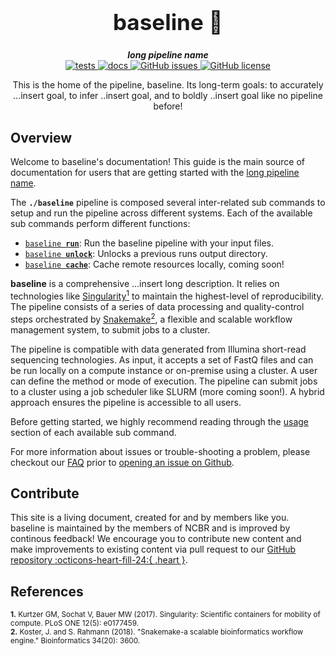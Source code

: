 <div align="center">

  <h1 style="font-size: 250%">baseline 🔬</h1>

  <b><i>long pipeline name</i></b><br> 
  <a href="https://github.com/OpenOmics/baseline/actions/workflows/main.yaml">
    <img alt="tests" src="https://github.com/OpenOmics/baseline/workflows/tests/badge.svg">
  </a>
  <a href="https://github.com/OpenOmics/baseline/actions/workflows/docs.yml">
    <img alt="docs" src="https://github.com/OpenOmics/baseline/workflows/docs/badge.svg">
  </a>
  <a href="https://github.com/OpenOmics/baseline/issues">
    <img alt="GitHub issues" src="https://img.shields.io/github/issues/OpenOmics/baseline?color=brightgreen">
  </a>
  <a href="https://github.com/OpenOmics/baseline/blob/main/LICENSE">
    <img alt="GitHub license" src="https://img.shields.io/github/license/OpenOmics/baseline">
  </a>

  <p>
    This is the home of the pipeline, baseline. Its long-term goals: to accurately ...insert goal, to infer ..insert goal, and to boldly ..insert goal like no pipeline before!
  </p>

</div>  


## Overview
Welcome to baseline's documentation! This guide is the main source of documentation for users that are getting started with the [long pipeline name](https://github.com/OpenOmics/baseline/). 

The **`./baseline`** pipeline is composed several inter-related sub commands to setup and run the pipeline across different systems. Each of the available sub commands perform different functions: 

 * [<code>baseline <b>run</b></code>](usage/run.md): Run the baseline pipeline with your input files.
 * [<code>baseline <b>unlock</b></code>](usage/unlock.md): Unlocks a previous runs output directory.
 * [<code>baseline <b>cache</b></code>](usage/cache.md): Cache remote resources locally, coming soon!

**baseline** is a comprehensive ...insert long description. It relies on technologies like [Singularity<sup>1</sup>](https://singularity.lbl.gov/) to maintain the highest-level of reproducibility. The pipeline consists of a series of data processing and quality-control steps orchestrated by [Snakemake<sup>2</sup>](https://snakemake.readthedocs.io/en/stable/), a flexible and scalable workflow management system, to submit jobs to a cluster.

The pipeline is compatible with data generated from Illumina short-read sequencing technologies. As input, it accepts a set of FastQ files and can be run locally on a compute instance or on-premise using a cluster. A user can define the method or mode of execution. The pipeline can submit jobs to a cluster using a job scheduler like SLURM (more coming soon!). A hybrid approach ensures the pipeline is accessible to all users.

Before getting started, we highly recommend reading through the [usage](usage/run.md) section of each available sub command.

For more information about issues or trouble-shooting a problem, please checkout our [FAQ](faq/questions.md) prior to [opening an issue on Github](https://github.com/OpenOmics/baseline/issues).

## Contribute 

This site is a living document, created for and by members like you. baseline is maintained by the members of NCBR and is improved by continous feedback! We encourage you to contribute new content and make improvements to existing content via pull request to our [GitHub repository :octicons-heart-fill-24:{ .heart }](https://github.com/OpenOmics/baseline).


## References
<sup>**1.**  Kurtzer GM, Sochat V, Bauer MW (2017). Singularity: Scientific containers for mobility of compute. PLoS ONE 12(5): e0177459.</sup>  
<sup>**2.**  Koster, J. and S. Rahmann (2018). "Snakemake-a scalable bioinformatics workflow engine." Bioinformatics 34(20): 3600.</sup>  
